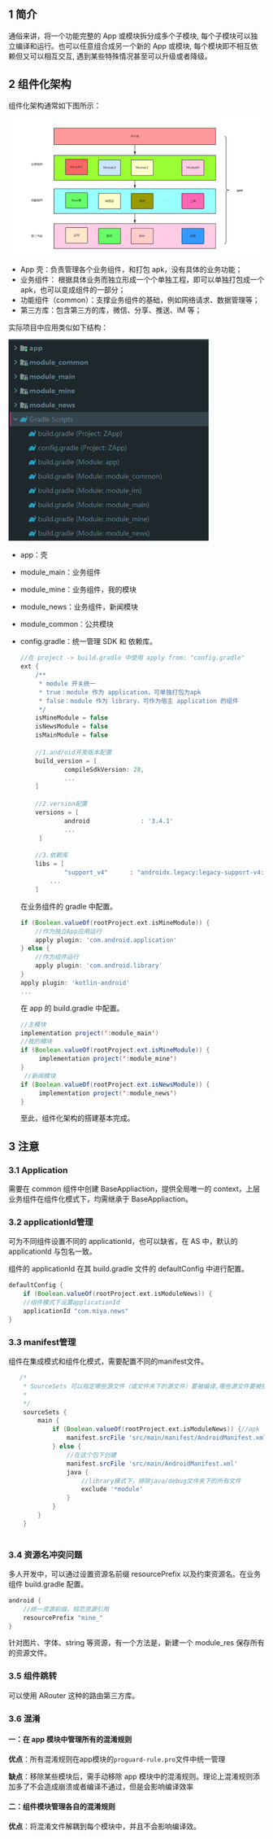 ## 1 简介

通俗来讲，将一个功能完整的 App 或模块拆分成多个子模块, 每个子模块可以独立编译和运行。也可以任意组合成另一个新的 App 或模块, 每个模块即不相互依赖但又可以相互交互, 遇到某些特殊情况甚至可以升级或者降级。

## 2 组件化架构

组件化架构通常如下图所示：

![](../asset/组件化架构.png)

* App 壳：负责管理各个业务组件，和打包 apk，没有具体的业务功能；
* 业务组件： 根据具体业务而独立形成一个个单独工程，即可以单独打包成一个 apk，也可以变成组件的一部分；
* 功能组件（common）：支撑业务组件的基础，例如网络请求、数据管理等；
* 第三方库：包含第三方的库，微信、分享、推送、IM 等；

实际项目中应用类似如下结构：

![](../asset/组件化.png)

* app：壳

* module_main：业务组件

* module_mine：业务组件，我的模块

* module_news：业务组件，新闻模块

* module_common：公共模块

* config.gradle：统一管理 SDK 和 依赖库。

  ```groovy
  //在 project -> build.gradle 中使用 apply from: "config.gradle"
  ext {
      /**
       * module 开关统一
       * true：module 作为 application，可单独打包为apk
       * false：module 作为 library，可作为宿主 application 的组件
       */
      isMineModule = false
      isNewsModule = false
      isMainModule = false
      
      //1.android开发版本配置
      build_version = [
              compileSdkVersion: 28,
              ...
      ]
  
      //2.version配置
      versions = [
              android              : '3.4.1'
              ...
       ]  
      
      //3.依赖库
      libs = [
              "support_v4"      : "androidx.legacy:legacy-support-v4:${versions["support"]}",
          ...
      ]    
  ```

  在业务组件的 gradle 中配置。

  ```groovy
  if (Boolean.valueOf(rootProject.ext.isMineModule)) {
      //作为独立App应用运行
      apply plugin: 'com.android.application'
  } else {
      //作为组件运行
      apply plugin: 'com.android.library'
  }
  apply plugin: 'kotlin-android'
  ...
  ```

  在 app 的 build.gradle 中配置。

  ```java
  //主模块
  implementation project(':module_main')
  //我的模块
  if (Boolean.valueOf(rootProject.ext.isMineModule)) {    
       implementation project(':module_mine')
  }    
   //新闻模块
  if (Boolean.valueOf(rootProject.ext.isNewsModule)) { 
       implementation project(':module_news')
  }  
  ```

  至此，组件化架构的搭建基本完成。

## 3 注意

### 3.1 Application

需要在 common 组件中创建 BaseAppliaction，提供全局唯一的 context，上层业务组件在组件化模式下，均需继承于 BaseAppliaction。

### 3.2  applicationId管理

可为不同组件设置不同的 applicationId，也可以缺省，在 AS 中，默认的 applicationId 与包名一致。

组件的 applicationId 在其 build.gradle 文件的 defaultConfig 中进行配置。

```groovy
defaultConfig {
    if (Boolean.valueOf(rootProject.ext.isModuleNews)) {
    //组件模式下设置applicationId
    applicationId "com.miya.news"
}    
```

### 3.3  manifest管理

组件在集成模式和组件化模式，需要配置不同的manifest文件。

```groovy
   /*
    * SourceSets 可以指定哪些源文件（或文件夹下的源文件）要被编译,哪些源文件要被排除。
    * 
    */
    sourceSets {
        main {
            if (Boolean.valueOf(rootProject.ext.isModuleNews)) {//apk
                manifest.srcFile 'src/main/manifest/AndroidManifest.xml'
            } else {
                //在这个包下创建
                manifest.srcFile 'src/main/AndroidManifest.xml'
                java {
                    //library模式下，排除java/debug文件夹下的所有文件
                    exclude '*module'
                }
            }
        }
    }
 
```

### 3.4 资源名冲突问题

多人开发中，可以通过设置资源名前缀 resourcePrefix 以及约束资源名。在业务组件 build.gradle 配置。

```groovy
android {
    //统一资源前缀，规范资源引用
    resourcePrefix "mine_"
}
```

针对图片、字体、string 等资源，有一个方法是，新建一个 module_res 保存所有的资源文件。

### 3.5 组件跳转

可以使用 ARouter 这种的路由第三方库。

### 3.6 混淆

#### 一：在 app 模块中管理所有的混淆规则

**优点**：所有混淆规则在app模块的`proguard-rule.pro`文件中统一管理

**缺点**：移除某些模块后，需手动移除 app 模块中的混淆规则。理论上混淆规则添加多了不会造成崩溃或者编译不通过，但是会影响编译效率

#### 二：组件模块管理各自的混淆规则

**优点**：将混淆文件解耦到每个模块中，并且不会影响编译效。



